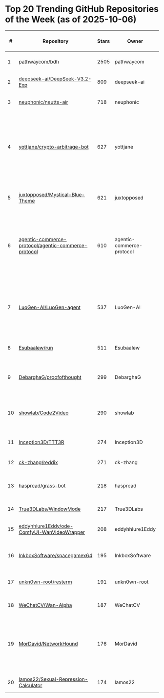 # Top 20 Trending GitHub Repositories of the Week (as of 2025-10-06)

| # | Repository | Stars | Owner | Avatar | Description | Topics | URL | Created At | Updated At | Pushed At | Git URL | SSH URL | Clone URL | SVN URL | Homepage | Size | Language | Forks Count | Open Issues Count | Default Branch | License |
|---|------------|-------|-------|--------|-------------|--------|-----|------------|------------|-----------|---------|---------|-----------|---------|----------|------|----------|--------------|-------------------|----------------|---------|
| 1 | [pathwaycom/bdh](https://github.com/pathwaycom/bdh) | 2505 | pathwaycom | ![pathwaycom's avatar](https://avatars.githubusercontent.com/u/25750857?v=4) | Baby Dragon Hatchling (BDH) – Architecture and Code | No topics | [https://github.com/pathwaycom/bdh](https://github.com/pathwaycom/bdh) | 2025-09-30T12:05:01Z | 2025-10-06T12:57:41Z | 2025-10-02T08:32:06Z | git://github.com/pathwaycom/bdh.git | git@github.com:pathwaycom/bdh.git | https://github.com/pathwaycom/bdh.git | https://github.com/pathwaycom/bdh | No homepage | 996 | Python | 75 | 1 | main | MIT License |
| 2 | [deepseek-ai/DeepSeek-V3.2-Exp](https://github.com/deepseek-ai/DeepSeek-V3.2-Exp) | 809 | deepseek-ai | ![deepseek-ai's avatar](https://avatars.githubusercontent.com/u/148330874?v=4) | No description | No topics | [https://github.com/deepseek-ai/DeepSeek-V3.2-Exp](https://github.com/deepseek-ai/DeepSeek-V3.2-Exp) | 2025-09-29T03:25:13Z | 2025-10-06T11:54:16Z | 2025-10-02T02:49:20Z | git://github.com/deepseek-ai/DeepSeek-V3.2-Exp.git | git@github.com:deepseek-ai/DeepSeek-V3.2-Exp.git | https://github.com/deepseek-ai/DeepSeek-V3.2-Exp.git | https://github.com/deepseek-ai/DeepSeek-V3.2-Exp | No homepage | 1077 | Python | 42 | 7 | main | MIT License |
| 3 | [neuphonic/neutts-air](https://github.com/neuphonic/neutts-air) | 718 | neuphonic | ![neuphonic's avatar](https://avatars.githubusercontent.com/u/165819141?v=4) | On-device TTS model by Neuphonic | No topics | [https://github.com/neuphonic/neutts-air](https://github.com/neuphonic/neutts-air) | 2025-10-02T12:48:55Z | 2025-10-06T12:51:35Z | 2025-10-06T09:42:27Z | git://github.com/neuphonic/neutts-air.git | git@github.com:neuphonic/neutts-air.git | https://github.com/neuphonic/neutts-air.git | https://github.com/neuphonic/neutts-air | No homepage | 1397 | Python | 84 | 10 | main | Apache License 2.0 |
| 4 | [yottjane/crypto-arbitrage-bot](https://github.com/yottjane/crypto-arbitrage-bot) | 627 | yottjane | ![yottjane's avatar](https://avatars.githubusercontent.com/u/46654154?v=4) | A free, open-source, multifunctional crypto arbitrage bot | arbitrage, arbitrage-bots, binance, bitcoin, crypto-trading, cryptocurrency, ethereum, smart-contracts, trading, trading-bot | [https://github.com/yottjane/crypto-arbitrage-bot](https://github.com/yottjane/crypto-arbitrage-bot) | 2025-09-30T14:08:29Z | 2025-10-06T10:35:45Z | 2025-10-04T12:00:50Z | git://github.com/yottjane/crypto-arbitrage-bot.git | git@github.com:yottjane/crypto-arbitrage-bot.git | https://github.com/yottjane/crypto-arbitrage-bot.git | https://github.com/yottjane/crypto-arbitrage-bot | No homepage | 137 | TypeScript | 388 | 0 | main | No license |
| 5 | [juxtopposed/Mystical-Blue-Theme](https://github.com/juxtopposed/Mystical-Blue-Theme) | 621 | juxtopposed | ![juxtopposed's avatar](https://avatars.githubusercontent.com/u/115173648?v=4) | KDE Plasma 6 Blue Theme | kde, kde-plasma-6, kvantum, plasma-desktop | [https://github.com/juxtopposed/Mystical-Blue-Theme](https://github.com/juxtopposed/Mystical-Blue-Theme) | 2025-09-29T10:43:21Z | 2025-10-06T11:51:40Z | 2025-09-30T19:04:29Z | git://github.com/juxtopposed/Mystical-Blue-Theme.git | git@github.com:juxtopposed/Mystical-Blue-Theme.git | https://github.com/juxtopposed/Mystical-Blue-Theme.git | https://github.com/juxtopposed/Mystical-Blue-Theme | No homepage | 17075 | No language specified | 22 | 7 | main | MIT License |
| 6 | [agentic-commerce-protocol/agentic-commerce-protocol](https://github.com/agentic-commerce-protocol/agentic-commerce-protocol) | 610 | agentic-commerce-protocol | ![agentic-commerce-protocol's avatar](https://avatars.githubusercontent.com/u/232693681?v=4) | The Agentic Commerce Protocol (ACP) is an interaction model and open standard for connecting buyers, their AI agents, and businesses to complete purchases seamlessly. The specification is currently maintained by OpenAI and Stripe. | No topics | [https://github.com/agentic-commerce-protocol/agentic-commerce-protocol](https://github.com/agentic-commerce-protocol/agentic-commerce-protocol) | 2025-09-29T04:09:29Z | 2025-10-06T12:58:19Z | 2025-10-03T21:22:15Z | git://github.com/agentic-commerce-protocol/agentic-commerce-protocol.git | git@github.com:agentic-commerce-protocol/agentic-commerce-protocol.git | https://github.com/agentic-commerce-protocol/agentic-commerce-protocol.git | https://github.com/agentic-commerce-protocol/agentic-commerce-protocol | https://agenticcommerce.dev | 31 | No language specified | 62 | 19 | main | Apache License 2.0 |
| 7 | [LuoGen-AI/LuoGen-agent](https://github.com/LuoGen-AI/LuoGen-agent) | 537 | LuoGen-AI | ![LuoGen-AI's avatar](https://avatars.githubusercontent.com/u/141248659?v=4) | 一键产出爆款视频：1.自动提取对标文案 2.自动进行文案仿写 3.自动根据文案声音克隆 4.自动生成数字人口播 5.自动添加字幕 6.自动添加背景音乐 7.自动添加视频标题 8.自动生成视频封面 9.自动将视频发布到各平台 | No topics | [https://github.com/LuoGen-AI/LuoGen-agent](https://github.com/LuoGen-AI/LuoGen-agent) | 2025-10-02T12:12:18Z | 2025-10-06T10:46:15Z | 2025-10-03T12:03:31Z | git://github.com/LuoGen-AI/LuoGen-agent.git | git@github.com:LuoGen-AI/LuoGen-agent.git | https://github.com/LuoGen-AI/LuoGen-agent.git | https://github.com/LuoGen-AI/LuoGen-agent | No homepage | 217 | Python | 44 | 0 | main | GNU General Public License v3.0 |
| 8 | [Esubaalew/run](https://github.com/Esubaalew/run) | 511 | Esubaalew | ![Esubaalew's avatar](https://avatars.githubusercontent.com/u/106541640?v=4) | Universal multi-language runner and smart REPL written in Rust. | repl, rust | [https://github.com/Esubaalew/run](https://github.com/Esubaalew/run) | 2025-09-30T08:03:00Z | 2025-10-06T12:51:03Z | 2025-10-05T08:55:05Z | git://github.com/Esubaalew/run.git | git@github.com:Esubaalew/run.git | https://github.com/Esubaalew/run.git | https://github.com/Esubaalew/run | https://run.esubalew.et | 139 | Rust | 9 | 1 | master | Apache License 2.0 |
| 9 | [DebarghaG/proofofthought](https://github.com/DebarghaG/proofofthought) | 299 | DebarghaG | ![DebarghaG's avatar](https://avatars.githubusercontent.com/u/21980389?v=4) | "Proof of thought: Neurosymbolic program synthesis allows robust and interpretable reasoning" published Sys2Reasoning Workshop NeurIPS 2024 | No topics | [https://github.com/DebarghaG/proofofthought](https://github.com/DebarghaG/proofofthought) | 2025-10-02T21:26:36Z | 2025-10-06T12:00:26Z | 2025-10-05T20:31:43Z | git://github.com/DebarghaG/proofofthought.git | git@github.com:DebarghaG/proofofthought.git | https://github.com/DebarghaG/proofofthought.git | https://github.com/DebarghaG/proofofthought | No homepage | 483 | Python | 17 | 1 | main | MIT License |
| 10 | [showlab/Code2Video](https://github.com/showlab/Code2Video) | 290 | showlab | ![showlab's avatar](https://avatars.githubusercontent.com/u/101181824?v=4) | Video generation via code | coding, education, multi-agent, video-generation | [https://github.com/showlab/Code2Video](https://github.com/showlab/Code2Video) | 2025-09-29T08:15:44Z | 2025-10-06T12:54:54Z | 2025-10-06T02:53:14Z | git://github.com/showlab/Code2Video.git | git@github.com:showlab/Code2Video.git | https://github.com/showlab/Code2Video.git | https://github.com/showlab/Code2Video | https://showlab.github.io/Code2Video/ | 130325 | Python | 32 | 1 | main | MIT License |
| 11 | [Inception3D/TTT3R](https://github.com/Inception3D/TTT3R) | 274 | Inception3D | ![Inception3D's avatar](https://avatars.githubusercontent.com/u/203376158?v=4) | A simple state update rule to enhance length generalization for CUT3R. | 3d-reconstruction, rnn-model, slam | [https://github.com/Inception3D/TTT3R](https://github.com/Inception3D/TTT3R) | 2025-10-01T00:48:38Z | 2025-10-06T11:24:35Z | 2025-10-01T06:04:59Z | git://github.com/Inception3D/TTT3R.git | git@github.com:Inception3D/TTT3R.git | https://github.com/Inception3D/TTT3R.git | https://github.com/Inception3D/TTT3R | https://rover-xingyu.github.io/TTT3R/ | 59563 | Python | 6 | 3 | main | Other |
| 12 | [ck-zhang/reddix](https://github.com/ck-zhang/reddix) | 271 | ck-zhang | ![ck-zhang's avatar](https://avatars.githubusercontent.com/u/177653251?v=4) | Reddix - Reddit, refined for the terminal. | reddit, reddit-client | [https://github.com/ck-zhang/reddix](https://github.com/ck-zhang/reddix) | 2025-10-03T09:57:33Z | 2025-10-06T12:19:57Z | 2025-10-06T09:43:50Z | git://github.com/ck-zhang/reddix.git | git@github.com:ck-zhang/reddix.git | https://github.com/ck-zhang/reddix.git | https://github.com/ck-zhang/reddix | No homepage | 1598 | Rust | 1 | 4 | master | MIT License |
| 13 | [haspread/grass-bot](https://github.com/haspread/grass-bot) | 218 | haspread | ![haspread's avatar](https://avatars.githubusercontent.com/u/32171947?v=4) | Grass automation python bot | grass-autoclaimer-bot, grass-autofarm, grass-bot | [https://github.com/haspread/grass-bot](https://github.com/haspread/grass-bot) | 2025-09-29T14:50:39Z | 2025-10-06T10:32:14Z | 2025-10-05T12:58:46Z | git://github.com/haspread/grass-bot.git | git@github.com:haspread/grass-bot.git | https://github.com/haspread/grass-bot.git | https://github.com/haspread/grass-bot | No homepage | 63 | Python | 84 | 0 | main | Apache License 2.0 |
| 14 | [True3DLabs/WindowMode](https://github.com/True3DLabs/WindowMode) | 217 | True3DLabs | ![True3DLabs's avatar](https://avatars.githubusercontent.com/u/235925466?v=4) | Turn your screen into a Window into a virtual world | No topics | [https://github.com/True3DLabs/WindowMode](https://github.com/True3DLabs/WindowMode) | 2025-10-03T18:36:51Z | 2025-10-06T12:50:28Z | 2025-10-03T20:57:18Z | git://github.com/True3DLabs/WindowMode.git | git@github.com:True3DLabs/WindowMode.git | https://github.com/True3DLabs/WindowMode.git | https://github.com/True3DLabs/WindowMode | https://lab.true3d.com/targets | 1304 | TypeScript | 18 | 0 | main | MIT License |
| 15 | [eddyhhlure1Eddy/ode-ComfyUI-WanVideoWrapper](https://github.com/eddyhhlure1Eddy/ode-ComfyUI-WanVideoWrapper) | 208 | eddyhhlure1Eddy | ![eddyhhlure1Eddy's avatar](https://avatars.githubusercontent.com/u/201614501?v=4) | ode_lowstep | No topics | [https://github.com/eddyhhlure1Eddy/ode-ComfyUI-WanVideoWrapper](https://github.com/eddyhhlure1Eddy/ode-ComfyUI-WanVideoWrapper) | 2025-09-29T14:25:48Z | 2025-10-06T12:43:58Z | 2025-09-29T14:34:13Z | git://github.com/eddyhhlure1Eddy/ode-ComfyUI-WanVideoWrapper.git | git@github.com:eddyhhlure1Eddy/ode-ComfyUI-WanVideoWrapper.git | https://github.com/eddyhhlure1Eddy/ode-ComfyUI-WanVideoWrapper.git | https://github.com/eddyhhlure1Eddy/ode-ComfyUI-WanVideoWrapper | No homepage | 406 | Python | 18 | 1 | main | Apache License 2.0 |
| 16 | [InkboxSoftware/spacegamex64](https://github.com/InkboxSoftware/spacegamex64) | 195 | InkboxSoftware | ![InkboxSoftware's avatar](https://avatars.githubusercontent.com/u/31674120?v=4) | Recreation of a classic arcade game remade as a UEFI application for the x86_64 platform.  | No topics | [https://github.com/InkboxSoftware/spacegamex64](https://github.com/InkboxSoftware/spacegamex64) | 2025-10-03T11:08:09Z | 2025-10-06T12:47:13Z | 2025-10-03T11:36:13Z | git://github.com/InkboxSoftware/spacegamex64.git | git@github.com:InkboxSoftware/spacegamex64.git | https://github.com/InkboxSoftware/spacegamex64.git | https://github.com/InkboxSoftware/spacegamex64 | No homepage | 377 | Assembly | 14 | 3 | main | No license |
| 17 | [unkn0wn-root/resterm](https://github.com/unkn0wn-root/resterm) | 191 | unkn0wn-root | ![unkn0wn-root's avatar](https://avatars.githubusercontent.com/u/54364197?v=4) | Terminal REST client for .http/.rest files with HTTP, GraphQL and gRPC support. | go, golang, rest, rest-api, rest-client, tui, tui-app | [https://github.com/unkn0wn-root/resterm](https://github.com/unkn0wn-root/resterm) | 2025-09-30T11:47:23Z | 2025-10-06T11:34:42Z | 2025-10-06T11:34:39Z | git://github.com/unkn0wn-root/resterm.git | git@github.com:unkn0wn-root/resterm.git | https://github.com/unkn0wn-root/resterm.git | https://github.com/unkn0wn-root/resterm | No homepage | 2493 | Go | 4 | 0 | main | Apache License 2.0 |
| 18 | [WeChatCV/Wan-Alpha](https://github.com/WeChatCV/Wan-Alpha) | 187 | WeChatCV | ![WeChatCV's avatar](https://avatars.githubusercontent.com/u/75737167?v=4) | High-Quality Text-to-Video Generation with Alpha Channel | No topics | [https://github.com/WeChatCV/Wan-Alpha](https://github.com/WeChatCV/Wan-Alpha) | 2025-09-29T11:05:14Z | 2025-10-06T08:59:30Z | 2025-10-01T03:33:26Z | git://github.com/WeChatCV/Wan-Alpha.git | git@github.com:WeChatCV/Wan-Alpha.git | https://github.com/WeChatCV/Wan-Alpha.git | https://github.com/WeChatCV/Wan-Alpha | No homepage | 34380 | Python | 9 | 9 | main | No license |
| 19 | [MorDavid/NetworkHound](https://github.com/MorDavid/NetworkHound) | 176 | MorDavid | ![MorDavid's avatar](https://avatars.githubusercontent.com/u/24622066?v=4) | Advanced Active Directory network topology analyzer with SMB validation, multiple authentication methods (password/NTLM/Kerberos), and comprehensive network discovery. Export results as BloodHound‑compatible OpenGraph JSON. | No topics | [https://github.com/MorDavid/NetworkHound](https://github.com/MorDavid/NetworkHound) | 2025-10-04T05:55:25Z | 2025-10-06T11:54:47Z | 2025-10-04T18:15:45Z | git://github.com/MorDavid/NetworkHound.git | git@github.com:MorDavid/NetworkHound.git | https://github.com/MorDavid/NetworkHound.git | https://github.com/MorDavid/NetworkHound | No homepage | 759 | Python | 17 | 0 | main | No license |
| 20 | [lamos22/Sexual-Repression-Calculator](https://github.com/lamos22/Sexual-Repression-Calculator) | 174 | lamos22 | ![lamos22's avatar](https://avatars.githubusercontent.com/u/232569112?v=4) | Sexual-Repression-Calculator | No topics | [https://github.com/lamos22/Sexual-Repression-Calculator](https://github.com/lamos22/Sexual-Repression-Calculator) | 2025-10-03T03:31:51Z | 2025-10-06T12:45:31Z | 2025-10-06T03:50:21Z | git://github.com/lamos22/Sexual-Repression-Calculator.git | git@github.com:lamos22/Sexual-Repression-Calculator.git | https://github.com/lamos22/Sexual-Repression-Calculator.git | https://github.com/lamos22/Sexual-Repression-Calculator | No homepage | 194 | TypeScript | 89 | 0 | main | Other |